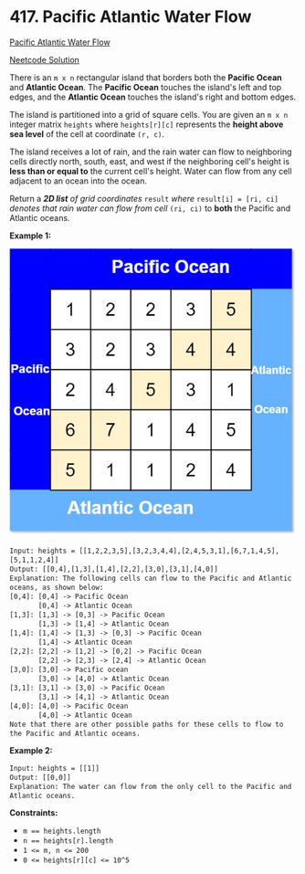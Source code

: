 # 417. Pacific Atlantic Water Flow

[Pacific Atlantic Water Flow](https://leetcode.com/problems/pacific-atlantic-water-flow/description/)

[Neetcode Solution](https://www.youtube.com/watch?v=s-VkcjHqkGI&pp=ygUkbmVldGNvZGUgUGFjaWZpYyBBdGxhbnRpYyBXYXRlciBGbG93)

There is an `m x n` rectangular island that borders both the <b>Pacific
Ocean</b> and <b>Atlantic Ocean</b>. The <b>Pacific Ocean</b> touches the
island's left and top edges, and the <b>Atlantic Ocean</b> touches the island's
right and bottom edges.

The island is partitioned into a grid of square cells. You are given an `m x n`
integer matrix `heights` where `heights[r][c]` represents the <b>height above
sea level</b> of the cell at coordinate `(r, c)`.

The island receives a lot of rain, and the rain water can flow to neighboring
cells directly north, south, east, and west if the neighboring cell's height is
<b>less than or equal to</b> the current cell's height. Water can flow from any
cell adjacent to an ocean into the ocean.

Return a <em><b>2D list</b> of grid coordinates</em> `result` <em>where</em>
`result[i] = [ri, ci]` <em>denotes that rain water can flow from cell</em>
`(ri, ci)` to <b>both</b> the Pacific and Atlantic oceans.</em>

**Example 1:**

<img src="./pacific_atlantic_water_flow.jpg" />

```
Input: heights = [[1,2,2,3,5],[3,2,3,4,4],[2,4,5,3,1],[6,7,1,4,5],[5,1,1,2,4]]
Output: [[0,4],[1,3],[1,4],[2,2],[3,0],[3,1],[4,0]]
Explanation: The following cells can flow to the Pacific and Atlantic oceans, as shown below:
[0,4]: [0,4] -> Pacific Ocean
       [0,4] -> Atlantic Ocean
[1,3]: [1,3] -> [0,3] -> Pacific Ocean
       [1,3] -> [1,4] -> Atlantic Ocean
[1,4]: [1,4] -> [1,3] -> [0,3] -> Pacific Ocean
       [1,4] -> Atlantic Ocean
[2,2]: [2,2] -> [1,2] -> [0,2] -> Pacific Ocean
       [2,2] -> [2,3] -> [2,4] -> Atlantic Ocean
[3,0]: [3,0] -> Pacific ocean
       [3,0] -> [4,0] -> Atlantic Ocean
[3,1]: [3,1] -> [3,0] -> Pacific Ocean
       [3,1] -> [4,1] -> Atlantic Ocean
[4,0]: [4,0] -> Pacific Ocean
       [4,0] -> Atlantic Ocean
Note that there are other possible paths for these cells to flow to the Pacific and Atlantic oceans.
```

**Example 2:**

```
Input: heights = [[1]]
Output: [[0,0]]
Explanation: The water can flow from the only cell to the Pacific and Atlantic oceans.
```

**Constraints:**

- `m == heights.length`
- `n == heights[r].length`
- `1 <= m, n <= 200`
- `0 <= heights[r][c] <= 10^5`
